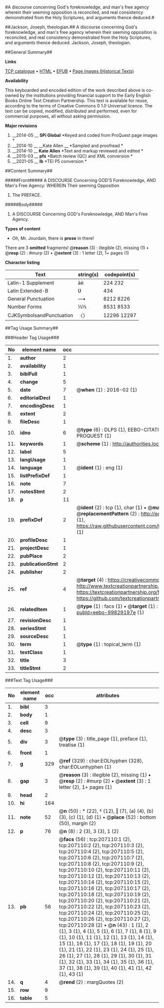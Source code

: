 #A discourse concerning God's foreknowledge, and man's free agency wherein their seeming opposition is reconciled, and real consistency demonstrated from the Holy Scriptures, and arguments thence deduced.#

##Jackson, Joseph, theologian.##
A discourse concerning God's foreknowledge, and man's free agency wherein their seeming opposition is reconciled, and real consistency demonstrated from the Holy Scriptures, and arguments thence deduced.
Jackson, Joseph, theologian.

##General Summary##

**Links**

[TCP catalogue](http://www.ota.ox.ac.uk/tcp/)  • 
[HTML](http://tei.it.ox.ac.uk/tcp/Texts-HTML/free/B24/B24901.html)  • 
[EPUB](http://tei.it.ox.ac.uk/tcp/Texts-EPUB/free/B24/B24901.epub) • 
[Page images (Historical Texts)](https://historicaltexts.jisc.ac.uk/eebo-99829197e)

**Availability**

This keyboarded and encoded edition of the work described above is co-owned by the
    institutions providing financial support to the Early English Books Online Text Creation
    Partnership. This text is available for reuse, according to the terms of  Creative Commons 0 1.0 Universal
    licence. The text can be copied, modified, distributed and performed, even for commercial
    purposes, all without asking permission.

**Major revisions**

1. __2014-05 __ __SPi Global__ *Keyed and coded from ProQuest page images *
1. __2014-10 __ __Kate Allen __ *Sampled and proofread *
1. __2014-10 __ __Kate Allen__ *Text and markup reviewed and edited *
1. __2015-03 __ __pfs__ *Batch review (QC) and XML conversion *
1. __2021-05 __ __lb__ *TEI P5 conversion *

##Content Summary##

#####Front#####
A DISCOURSE Concerning GOD'S Foreknowledge, AND Man's Free Agency: WHEREIN Their seeming Opposition 
1. The PREFACE.

#####Body#####

1. A DISCOURSE Concerning GOD's Foreknowledge, AND Man's Free Agency.

**Types of content**

  * Oh, Mr. Jourdain, there is **prose** in there!

There are 3 **omitted** fragments! 
 @__reason__ (3) : illegible (2), missing (1)  •  @__resp__ (2) : #murp (2)  •  @__extent__ (3) : 1 letter (2), 1+ pages (1)

**Character listing**


|Text|string(s)|codepoint(s)|
|---|---|---|
|Latin-1 Supplement|àè|224 232|
|Latin Extended-B|Ʋ|434|
|General Punctuation|—•|8212 8226|
|Number Forms|⅓⅕|8531 8533|
|CJKSymbolsandPunctuation|〈〉|12296 12297|

##Tag Usage Summary##

###Header Tag Usage###

|No|element name|occ|attributes|
|---|---|---|---|
|1.|__author__|2||
|2.|__availability__|1||
|3.|__biblFull__|1||
|4.|__change__|5||
|5.|__date__|7| @__when__ (1) : 2016-02 (1)|
|6.|__editorialDecl__|1||
|7.|__encodingDesc__|1||
|8.|__extent__|2||
|9.|__fileDesc__|1||
|10.|__idno__|6| @__type__ (6) : DLPS (1), EEBO-CITATION (1), VID (1), EEBO-PROQUEST (1), STC (1), PROQUEST (1)|
|11.|__keywords__|1| @__scheme__ (1) : http://authorities.loc.gov/ (1)|
|12.|__label__|5||
|13.|__langUsage__|1||
|14.|__language__|1| @__ident__ (1) : eng (1)|
|15.|__listPrefixDef__|1||
|16.|__note__|7||
|17.|__notesStmt__|2||
|18.|__p__|11||
|19.|__prefixDef__|2| @__ident__ (2) : tcp (1), char (1)  •  @__matchPattern__ (2) : ([0-9\-]+):([0-9IVX]+) (1), (.+) (1)  •  @__replacementPattern__ (2) : http://eebo.chadwyck.com/downloadtiff?vid=$1&page=$2 (1), https://raw.githubusercontent.com/textcreationpartnership/Texts/master/tcpchars.xml#$1 (1)|
|20.|__profileDesc__|1||
|21.|__projectDesc__|1||
|22.|__pubPlace__|2||
|23.|__publicationStmt__|2||
|24.|__publisher__|2||
|25.|__ref__|4| @__target__ (4) : https://creativecommons.org/publicdomain/zero/1.0/ (1), http://www.textcreationpartnership.org/docs/. (1), https://textcreationpartnership.org/faq/#faq05 (1), https://github.com/textcreationpartnership (1)|
|26.|__relatedItem__|1| @__type__ (1) : facs (1)  •  @__target__ (1) : https://data.historicaltexts.jisc.ac.uk/view?pubId=eebo-99829197e (1)|
|27.|__revisionDesc__|1||
|28.|__seriesStmt__|1||
|29.|__sourceDesc__|1||
|30.|__term__|1| @__type__ (1) : topical_term (1)|
|31.|__textClass__|1||
|32.|__title__|3||
|33.|__titleStmt__|2||


###Text Tag Usage###

|No|element name|occ|attributes|
|---|---|---|---|
|1.|__bibl__|3||
|2.|__body__|1||
|3.|__cell__|9||
|4.|__desc__|3||
|5.|__div__|3| @__type__ (3) : title_page (1), preface (1), treatise (1)|
|6.|__front__|1||
|7.|__g__|329| @__ref__ (329) : char:EOLhyphen (328), char:EOLunhyphen (1)|
|8.|__gap__|3| @__reason__ (3) : illegible (2), missing (1)  •  @__resp__ (2) : #murp (2)  •  @__extent__ (3) : 1 letter (2), 1+ pages (1)|
|9.|__head__|2||
|10.|__hi__|164||
|11.|__note__|52| @__n__ (50) : * (22), † (12), ‖ (7), (a) (4), (b) (3), (c) (1), (d) (1)  •  @__place__ (52) : bottom (50), margin (2)|
|12.|__p__|76| @__n__ (8) : 2 (3), 3 (3), 1 (2)|
|13.|__pb__|56| @__facs__ (56) : tcp:207110:1 (2), tcp:207110:2 (2), tcp:207110:3 (2), tcp:207110:4 (2), tcp:207110:5 (2), tcp:207110:6 (2), tcp:207110:7 (2), tcp:207110:8 (2), tcp:207110:9 (2), tcp:207110:10 (2), tcp:207110:11 (2), tcp:207110:12 (2), tcp:207110:13 (2), tcp:207110:14 (2), tcp:207110:15 (2), tcp:207110:16 (2), tcp:207110:17 (2), tcp:207110:18 (2), tcp:207110:19 (2), tcp:207110:20 (2), tcp:207110:21 (2), tcp:207110:22 (2), tcp:207110:23 (2), tcp:207110:24 (2), tcp:207110:25 (2), tcp:207110:26 (2), tcp:207110:27 (2), tcp:207110:28 (2)  •  @__n__ (43) : 1 (1), 2 (1), 3 (1), 4 (1), 5 (1), 6 (1), 7 (1), 8 (1), 9 (1), 10 (1), 11 (1), 12 (1), 13 (1), 14 (1), 15 (1), 16 (1), 17 (1), 18 (1), 19 (1), 20 (1), 21 (1), 22 (1), 23 (1), 24 (1), 25 (1), 26 (1), 27 (1), 28 (1), 29 (1), 30 (1), 31 (1), 32 (1), 33 (1), 34 (1), 35 (1), 36 (1), 37 (1), 38 (1), 39 (1), 40 (1), 41 (1), 42 (1), 43 (1)|
|14.|__q__|4| @__rend__ (2) : margQuotes (2)|
|15.|__row__|9||
|16.|__table__|5||
